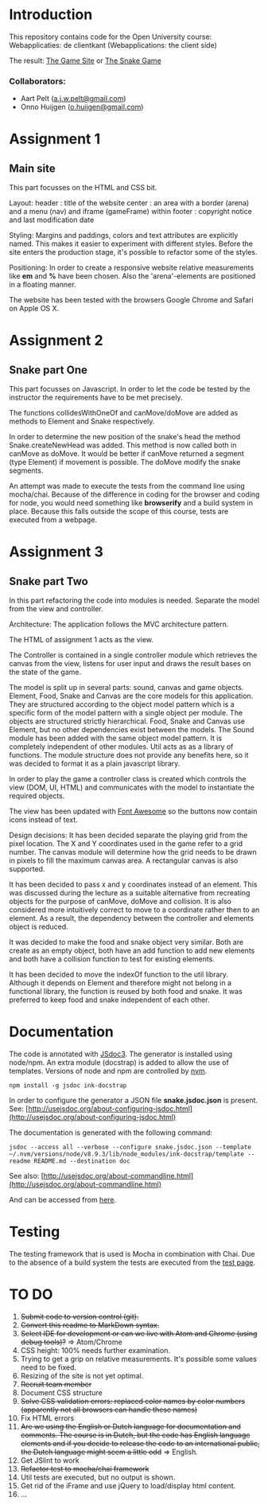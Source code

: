 # Introduction

This repository contains code for the Open University course: Webapplicaties: de clientkant (Webapplications: the client side)

The result: [The Game Site](index.html) or [The Snake Game](snake.html)

### Collaborators:

* Aart Pelt (a.j.w.pelt@gmail.com)
* Onno Huijgen (o.huijgen@gmail.com)

# Assignment 1
## Main site
This part focusses on the HTML and CSS bit.

Layout:
header : title of the website
center : an area with a border (arena) and a menu (nav) and iframe (gameFrame) within
footer : copyright notice and last modification date

Styling:
Margins and paddings, colors and text attributes are explicitly named. This makes it easier to experiment with different styles. Before the site enters the production stage, it's possible to refactor some of the styles.

Positioning:
In order to create a responsive website relative measurements like **em** and **%** have been chosen.
Also the 'arena'-elements are positioned in a floating manner.

The website has been tested with the browsers Google Chrome and Safari on Apple OS X.

# Assignment 2
## Snake part One
This part focusses on Javascript. In order to let the code be tested by the instructor the requirements have to be met precisely.

The functions collidesWithOneOf and canMove/doMove are added as methods to Element and Snake respectively.

In order to determine the new position of the snake's head the method Snake.createNewHead was added. This method is now called both in canMove as doMove. It would be better if canMove returned a segment (type Element) if movement is possible. The doMove modify the snake segments.

An attempt was made to execute the tests from the command line using mocha/chai. Because of the difference in coding for the browser and coding for node, you would need something like **browserify** and a build system in place. Because this falls outside the scope of this course, tests are executed from a webpage.

# Assignment 3
## Snake part Two
In this part refactoring the code into modules is needed. Separate the model from the view and controller.

Architecture:
The application follows the MVC architecture pattern. 

The HTML of assignment 1 acts as the view.

The Controller is contained in a single controller module which retrieves the canvas from the view, listens for user input and draws the result bases on the state of the game. 

The model is split up in several parts: sound, canvas and game objects. 
Element, Food, Snake and Canvas are the core models for this application. They are structured according to the object model pattern which is a specific form of the model pattern with a single object per module. The objects are structured strictly hierarchical. Food, Snake and Canvas use Element, but no other dependencies exist between the models. 
The Sound module has been added with the same object model pattern. It is completely independent of other modules. 
Util acts as as a library of functions. The module structure does not provide any benefits here, so it was decided to format it as a plain javascript library.



In order to play the game a controller class is created which controls the view (DOM, UI, HTML) and communicates with the model to instantiate the required objects.

The view has been updated with [Font Awesome](http://fontawesome.io/) so the buttons now contain icons instead of text.

Design decisions:
It has been decided separate the playing grid from the pixel location. The X and Y coordinates used in the game refer to a grid number. The canvas module will determine how the grid needs to be drawn in pixels to fill the maximum canvas area. A rectangular canvas is also supported. 

It has been decided to pass x and y coordinates instead of an element. This was discussed during the lecture as a suitable alternative from recreating objects for the purpose of canMove, doMove and collision. It is also considered more intuitively correct to move to a coordinate rather then to an element. As a result, the dependency between the controller and elements object is reduced. 

It was decided to make the food and snake object very similar. Both are create as an empty object, both have an add function to add new elements and both have a collision function to test for existing elements.

It has been decided to move the indexOf function to the util library. Although it depends on Element and therefore might not belong in a functional library, the function is reused by both food and snake. It was preferred to keep food and snake independent of each other.


# Documentation
The code is annotated with [JSdoc3](http://usejsdoc.org/). The generator is installed using node/npm. An extra module (docstrap) is added to allow the use of templates. Versions of node and npm are controlled by [nvm](https://github.com/creationix/nvm).
```
npm install -g jsdoc ink-docstrap
```
In order to configure the generator a JSON file **snake.jsdoc.json** is present.
See: [http://usejsdoc.org/about-configuring-jsdoc.html](http://usejsdoc.org/about-configuring-jsdoc.html)

The documentation is generated with the following command:
```
jsdoc --access all --verbose --configure snake.jsdoc.json --template ~/.nvm/versions/node/v8.9.3/lib/node_modules/ink-docstrap/template --readme README.md --destination doc
```
See also: [http://usejsdoc.org/about-commandline.html](http://usejsdoc.org/about-commandline.html)

And can be accessed from [here](doc/index.html).

# Testing
The testing framework that is used is Mocha in combination with Chai. Due to the absence of a build system the tests are executed from the [test page](snake-test.html).

# TO DO
1. ~~Submit code to version control (git).~~
2. ~~Convert this readme to MarkDown syntax.~~
3. ~~Select IDE for development or can we live with Atom and Chrome (using debug tools)?~~ => Atom/Chrome
4. CSS height: 100% needs further examination.
5. Trying to get a grip on relative measurements. It's possible some values need to be fixed.
6. Resizing of the site is not yet optimal.
7. ~~Recruit team member~~
8. Document CSS structure
9. ~~Solve CSS validation errors: replaced color names by color numbers (apparently not all browsers can handle these names)~~
10. Fix HTML errors
11. ~~Are we using the English or Dutch language for documentation and comments. The course is in Dutch, but the code has English language elements and if you decide to release the code to an international public, the Dutch language might seem a little odd~~ => English.
12. Get JSlint to work
13. ~~Refactor test to mocha/chai framework~~
14. Util tests are executed, but no output is shown.
15. Get rid of the iFrame and use jQuery to load/display html content.
16. ...
